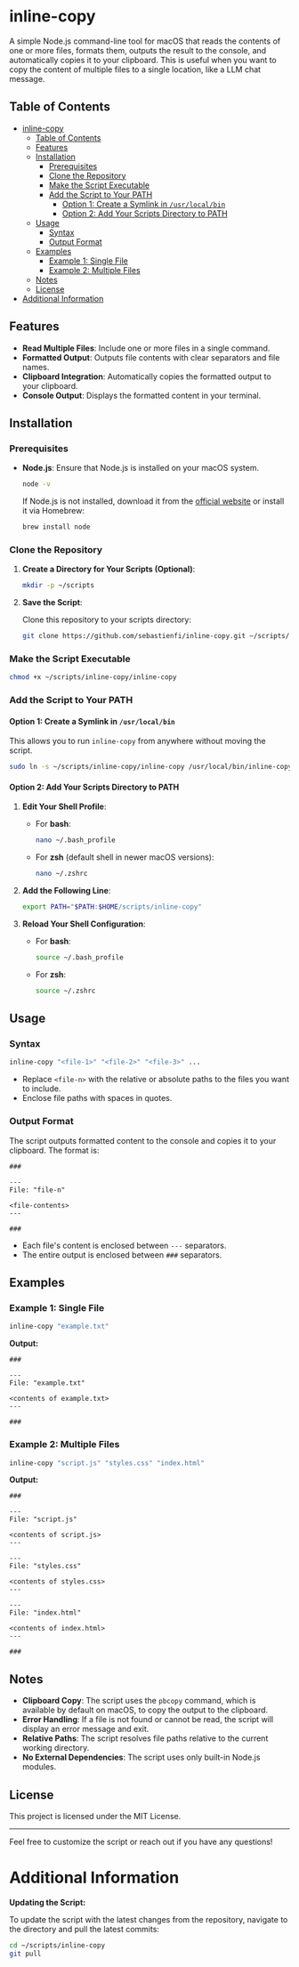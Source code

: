 # inline-copy

A simple Node.js command-line tool for macOS that reads the contents of one or more files, formats them, outputs the result to the console, and automatically copies it to your clipboard.
This is useful when you want to copy the content of multiple files to a single location, like a LLM chat message.

## Table of Contents

- [inline-copy](#inline-copy)
  - [Table of Contents](#table-of-contents)
  - [Features](#features)
  - [Installation](#installation)
    - [Prerequisites](#prerequisites)
    - [Clone the Repository](#clone-the-repository)
    - [Make the Script Executable](#make-the-script-executable)
    - [Add the Script to Your PATH](#add-the-script-to-your-path)
      - [Option 1: Create a Symlink in `/usr/local/bin`](#option-1-create-a-symlink-in-usrlocalbin)
      - [Option 2: Add Your Scripts Directory to PATH](#option-2-add-your-scripts-directory-to-path)
  - [Usage](#usage)
    - [Syntax](#syntax)
    - [Output Format](#output-format)
  - [Examples](#examples)
    - [Example 1: Single File](#example-1-single-file)
    - [Example 2: Multiple Files](#example-2-multiple-files)
  - [Notes](#notes)
  - [License](#license)
- [Additional Information](#additional-information)

## Features

- **Read Multiple Files**: Include one or more files in a single command.
- **Formatted Output**: Outputs file contents with clear separators and file names.
- **Clipboard Integration**: Automatically copies the formatted output to your clipboard.
- **Console Output**: Displays the formatted content in your terminal.

## Installation

### Prerequisites

- **Node.js**: Ensure that Node.js is installed on your macOS system.

  ```bash
  node -v
  ```

  If Node.js is not installed, download it from the [official website](https://nodejs.org/) or install it via Homebrew:

  ```bash
  brew install node
  ```

### Clone the Repository

1. **Create a Directory for Your Scripts (Optional)**:

   ```bash
   mkdir -p ~/scripts
   ```

2. **Save the Script**:

   Clone this repository to your scripts directory:

   ```bash
   git clone https://github.com/sebastienfi/inline-copy.git ~/scripts/inline-copy
   ```

### Make the Script Executable

```bash
chmod +x ~/scripts/inline-copy/inline-copy
```

### Add the Script to Your PATH

#### Option 1: Create a Symlink in `/usr/local/bin`

This allows you to run `inline-copy` from anywhere without moving the script.

```bash
sudo ln -s ~/scripts/inline-copy/inline-copy /usr/local/bin/inline-copy
```

#### Option 2: Add Your Scripts Directory to PATH

1. **Edit Your Shell Profile**:

   - For **bash**:

     ```bash
     nano ~/.bash_profile
     ```

   - For **zsh** (default shell in newer macOS versions):

     ```bash
     nano ~/.zshrc
     ```

2. **Add the Following Line**:

   ```bash
   export PATH="$PATH:$HOME/scripts/inline-copy"
   ```

3. **Reload Your Shell Configuration**:

   - For **bash**:

     ```bash
     source ~/.bash_profile
     ```

   - For **zsh**:

     ```bash
     source ~/.zshrc
     ```
## Usage

### Syntax

```bash
inline-copy "<file-1>" "<file-2>" "<file-3>" ...
```

- Replace `<file-n>` with the relative or absolute paths to the files you want to include.
- Enclose file paths with spaces in quotes.

### Output Format

The script outputs formatted content to the console and copies it to your clipboard. The format is:

```
###

---
File: "file-n"

<file-contents>
---

###
```

- Each file's content is enclosed between `---` separators.
- The entire output is enclosed between `###` separators.

## Examples

### Example 1: Single File

```bash
inline-copy "example.txt"
```

**Output:**

```
###

---
File: "example.txt"

<contents of example.txt>
---

###
```

### Example 2: Multiple Files

```bash
inline-copy "script.js" "styles.css" "index.html"
```

**Output:**

```
###

---
File: "script.js"

<contents of script.js>
---

---
File: "styles.css"

<contents of styles.css>
---

---
File: "index.html"

<contents of index.html>
---

###
```

## Notes

- **Clipboard Copy**: The script uses the `pbcopy` command, which is available by default on macOS, to copy the output to the clipboard.
- **Error Handling**: If a file is not found or cannot be read, the script will display an error message and exit.
- **Relative Paths**: The script resolves file paths relative to the current working directory.
- **No External Dependencies**: The script uses only built-in Node.js modules.

## License

This project is licensed under the MIT License.

---

Feel free to customize the script or reach out if you have any questions!

# Additional Information

**Updating the Script:**

To update the script with the latest changes from the repository, navigate to the directory and pull the latest commits:

```bash
cd ~/scripts/inline-copy
git pull
```

